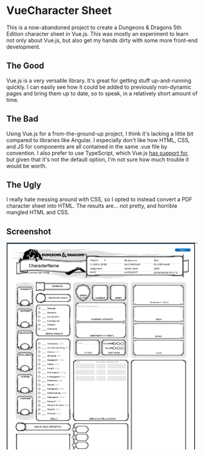 # VueCharacter Sheet
This is a now-abandoned project to create a Dungeons & Dragons 5th Edition character sheet in Vue.js. This was mostly an experiment to learn not only about Vue.js, but also get my hands dirty with some more front-end development.

## The Good
Vue.js is a very versatile library. It's great for getting stuff up-and-running quickly. I can easily see how it could be added to previously non-dynamic pages and bring them up to date, so to speak, in a relatively short amount of time.

## The Bad
Using Vue.js for a from-the-ground-up project, I think it's lacking a little bit compared to libraries like Angular. I especially don't like how HTML, CSS, and JS for components are all contained in the same .vue file by convention. I also prefer to use TypeScript, which Vue.js [has support for](https://vuejs.org/v2/guide/typescript.html), but given that it's not the default option, I'm not sure how much trouble it would be worth.

## The Ugly
I really hate messing around with CSS, so I opted to instead convert a PDF character sheet into HTML. The results are... not pretty, and horrible mangled HTML and CSS.

## Screenshot
![Screenshot](screenshot.png)